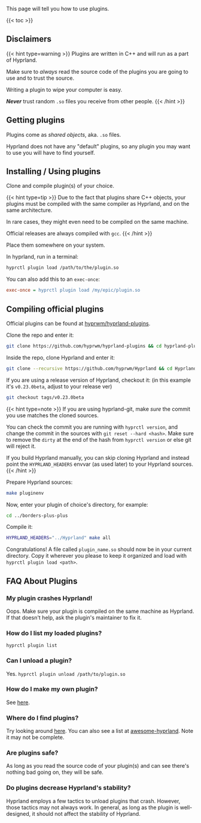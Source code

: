 This page will tell you how to use plugins.

{{< toc >}}

## Disclaimers

{{< hint type=warning >}}
Plugins are written in C++ and will run as a part of Hyprland.

Make sure to _always_ read the source code of the plugins you are going to use
and to trust the source.

Writing a plugin to wipe your computer is easy.

***Never*** trust random `.so` files you receive from other people.
{{< /hint >}}

## Getting plugins

Plugins come as _shared objects_, aka. `.so` files.

Hyprland does not have any "default" plugins, so any plugin you may want
to use you will have to find yourself.

## Installing / Using plugins

Clone and compile plugin(s) of your choice.

{{< hint type=tip >}}
Due to the fact that plugins share C++ objects, your plugins must be
compiled with the same compiler as Hyprland, and on the same architecture.

In rare cases, they might even need to be compiled on the same machine.

Official releases are always compiled with `gcc`.
{{< /hint >}}

Place them somewhere on your system.

In hyprland, run in a terminal:
```sh
hyprctl plugin load /path/to/the/plugin.so
```

You can also add this to an `exec-once`:
```ini
exec-once = hyprctl plugin load /my/epic/plugin.so
```

## Compiling official plugins

Official plugins can be found at [hyprwm/hyprland-plugins](https://github.com/hyprwm/hyprland-plugins).

Clone the repo and enter it:
```sh
git clone https://github.com/hyprwm/hyprland-plugins && cd hyprland-plugins
```

Inside the repo, clone Hyprland and enter it:
```sh
git clone --recursive https://github.com/hyprwm/Hyprland && cd Hyprland
```

If you are using a release version of Hyprland, checkout it: (in this example it's `v0.23.0beta`, adjust to your release ver)
```sh
git checkout tags/v0.23.0beta
```

{{< hint type=note >}}
If you are using hyprland-git, make _sure_ the commit you use matches the cloned sources.

You can check the commit you are running with `hyprctl version`, and change the commit in the sources
with `git reset --hard <hash>`. Make sure to remove the `dirty` at the end of the hash from `hyprctl version`
or else git will reject it.

If you build Hyprland manually, you can skip cloning Hyprland and instead point the
`HYPRLAND_HEADERS` envvar (as used later) to your Hyprland sources.
{{< /hint >}}

Prepare Hyprland sources:
```sh
make pluginenv
```

Now, enter your plugin of choice's directory, for example:
```sh
cd ../borders-plus-plus
```

Compile it:
```sh
HYPRLAND_HEADERS="../Hyprland" make all
```

Congratulations! A file called `plugin_name.so` should now be in your current directory.
Copy it wherever you please to keep it organized and load with `hyprctl plugin load <path>`.

## FAQ About Plugins

### My plugin crashes Hyprland!
Oops. Make sure your plugin is compiled on the same machine as Hyprland. If that doesn't help,
ask the plugin's maintainer to fix it.

### How do I list my loaded plugins?
`hyprctl plugin list`

### Can I unload a plugin?
Yes. `hyprctl plugin unload /path/to/plugin.so`

### How do I make my own plugin?
See [here](../Development/Getting-Started).

### Where do I find plugins?
Try looking around [here](https://duckduckgo.com).
You can also see a list at [awesome-hyprland](https://github.com/hyprland-community/awesome-hyprland#plugins). Note it may not be complete.

### Are plugins safe?
As long as you read the source code of your plugin(s) and can see there's nothing bad going on,
they will be safe.

### Do plugins decrease Hyprland's stability?
Hyprland employs a few tactics to unload plugins that crash. However, those tactics may not
always work. In general, as long as the plugin is well-designed, it should not affect the
stability of Hyprland.